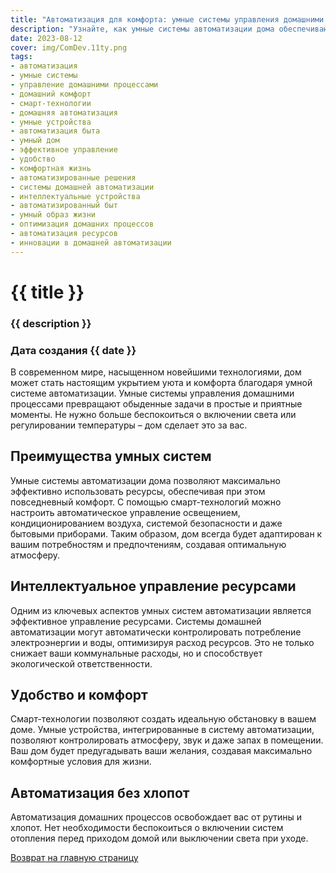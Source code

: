 ```yaml
---
title: "Автоматизация для комфорта: умные системы управления домашними процессами"
description: "Узнайте, как умные системы автоматизации дома обеспечивают комфорт и эффективное управление повседневными процессами. Интегрируйте смарт-технологии в свою жизнь уже сегодня."
date: 2023-08-12
cover: img/ComDev.11ty.png
tags:
- автоматизация
- умные системы
- управление домашними процессами
- домашний комфорт
- смарт-технологии
- домашняя автоматизация
- умные устройства
- автоматизация быта
- умный дом
- эффективное управление
- удобство
- комфортная жизнь
- автоматизированные решения
- системы домашней автоматизации
- интеллектуальные устройства
- автоматизированный быт
- умный образ жизни
- оптимизация домашних процессов
- автоматизация ресурсов
- инновации в домашней автоматизации
---
```


# {{ title }}
### {{ description }}
### Дата создания {{ date }}

В современном мире, насыщенном новейшими технологиями, дом может стать настоящим укрытием уюта и комфорта благодаря умной системе автоматизации. Умные системы управления домашними процессами превращают обыденные задачи в простые и приятные моменты. Не нужно больше беспокоиться о включении света или регулировании температуры – дом сделает это за вас.

## Преимущества умных систем

Умные системы автоматизации дома позволяют максимально эффективно использовать ресурсы, обеспечивая при этом повседневный комфорт. С помощью смарт-технологий можно настроить автоматическое управление освещением, кондиционированием воздуха, системой безопасности и даже бытовыми приборами. Таким образом, дом всегда будет адаптирован к вашим потребностям и предпочтениям, создавая оптимальную атмосферу.

## Интеллектуальное управление ресурсами

Одним из ключевых аспектов умных систем автоматизации является эффективное управление ресурсами. Системы домашней автоматизации могут автоматически контролировать потребление электроэнергии и воды, оптимизируя расход ресурсов. Это не только снижает ваши коммунальные расходы, но и способствует экологической ответственности.

## Удобство и комфорт

Смарт-технологии позволяют создать идеальную обстановку в вашем доме. Умные устройства, интегрированные в систему автоматизации, позволяют контролировать атмосферу, звук и даже запах в помещении. Ваш дом будет предугадывать ваши желания, создавая максимально комфортные условия для жизни.

## Автоматизация без хлопот

Автоматизация домашних процессов освобождает вас от рутины и хлопот. Нет необходимости беспокоиться о включении систем отопления перед приходом домой или выключении света при уходе.

[Возврат на главную страницу](/)

